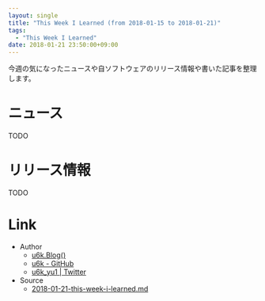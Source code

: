 ```yaml
---
layout: single
title: "This Week I Learned (from 2018-01-15 to 2018-01-21)"
tags:
  - "This Week I Learned"
date: 2018-01-21 23:50:00+09:00
---
```


今週の気になったニュースや自ソフトウェアのリリース情報や書いた記事を整理します。

# ニュース

TODO

# リリース情報

TODO

# Link

- Author
    - [u6k.Blog()](https://blog.u6k.me/)
    - [u6k - GitHub](https://github.com/u6k)
    - [u6k_yu1 \| Twitter](https://twitter.com/u6k_yu1)
- Source
    - [2018-01-21-this-week-i-learned.md](https://github.com/u6k/blog/blob/master/_posts/2018-01-21-this-week-i-learned.md)
